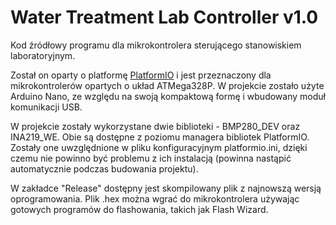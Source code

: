 # Water Treatment Lab Controller v1.0

Kod źródłowy programu dla mikrokontrolera sterującego stanowiskiem laboratoryjnym.

Został on oparty o platformę [PlatformIO](https://platformio.org/) i jest przeznaczony dla mikrokontrolerów opartych o układ ATMega328P. W projekcie zostało użyte Arduino Nano, ze względu na swoją kompaktową formę i wbudowany moduł komunikacji USB.

W projekcie zostały wykorzystane dwie biblioteki - BMP280_DEV oraz INA219_WE. Obie są dostępne z poziomu managera bibliotek PlatformIO. Zostały one uwzględnione w pliku konfiguracyjnym platformio.ini, dzięki czemu nie powinno być problemu z ich instalacją (powinna nastąpić automatycznie podczas budowania projektu).

W zakładce "Release" dostępny jest skompilowany plik z najnowszą wersją oprogramowania. Plik .hex można wgrać do mikrokontrolera używając gotowych programów do flashowania, takich jak Flash Wizard.